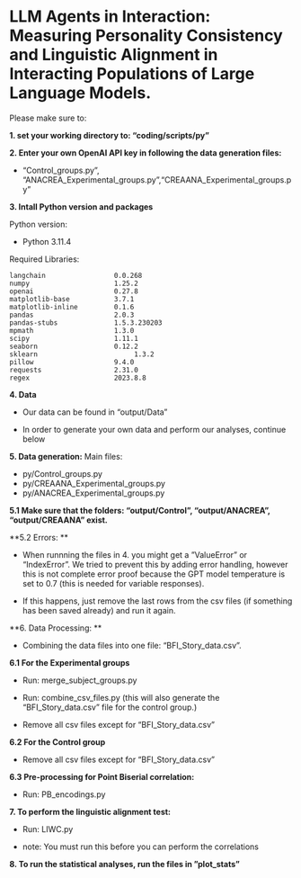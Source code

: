 # LLM Agents in Interaction: Measuring Personality Consistency and Linguistic Alignment in Interacting Populations of Large Language Models.

Please make sure to:

**1. set your working directory to: “coding/scripts/py”**

**2. Enter your own OpenAI API key in following the data generation files:**

- “Control_groups.py”, “ANACREA_Experimental_groups.py”,“CREAANA_Experimental_groups.py”

**3. Intall Python version and packages**

Python version:

- Python 3.11.4

Required Libraries:
```
langchain                 0.0.268
numpy                     1.25.2
openai                    0.27.8 
matplotlib-base           3.7.1             
matplotlib-inline         0.1.6
pandas                    2.0.3           
pandas-stubs              1.5.3.230203    
mpmath                    1.3.0
scipy                     1.11.1
seaborn                   0.12.2
sklearn				           1.3.2           
pillow                    9.4.0
requests                  2.31.0
regex                     2023.8.8
```

**4. Data**

- Our data can be found in “output/Data”

- In order to generate your own data and perform our analyses, continue below

**5. Data generation:**
Main files:
- py/Control_groups.py
- py/CREAANA_Experimental_groups.py
- py/ANACREA_Experimental_groups.py

**5.1 Make sure that the folders: “output/Control”, “output/ANACREA”, “output/CREAANA” exist.**


**5.2 Errors: **

- When runnning the files in 4. you might get a ”ValueError” or “IndexError”. We tried to prevent this by adding error handling, however this is not complete error proof because the GPT model temperature is set to 0.7 (this is needed for variable responses). 

- If this happens, just remove the last rows from the csv files (if something has been saved already) and run it again.


**6. Data Processing: **

- Combining the data files into one file: “BFI_Story_data.csv”.

**6.1 For the Experimental groups**
- Run: merge_subject_groups.py
- Run: combine_csv_files.py  (this will also generate the “BFI_Story_data.csv” file for the control group.)

- Remove all csv files except for “BFI_Story_data.csv”

**6.2 For the Control group**
- Remove all csv files except for “BFI_Story_data.csv”


**6.3 Pre-processing for Point Biserial correlation:**
- Run: PB_encodings.py

**7. To perform the linguistic alignment test:**
- Run: LIWC.py

- note: You must run this before you can perform the correlations

**8. To run the statistical analyses, run the files in ”plot_stats”**


